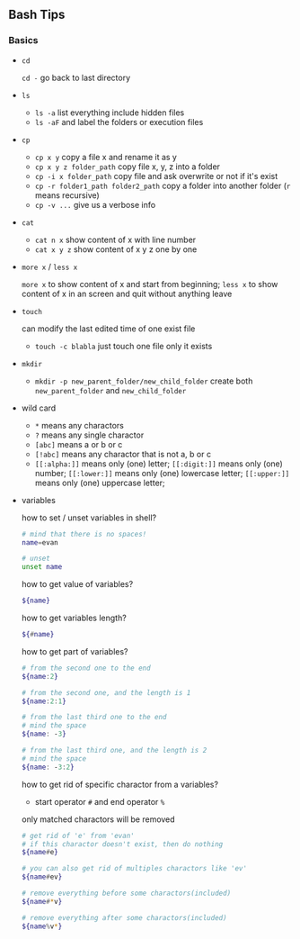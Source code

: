 ## Bash Tips

### Basics

- `cd`

  `cd -` go back to last directory

- `ls`

  - `ls -a` list everything include hidden files
  - `ls -aF` and label the folders or execution files

- `cp`

  - `cp x y` copy a file x and rename it as y
  - `cp x y z folder_path` copy file x, y, z into a folder
  - `cp -i x folder_path` copy file and ask overwrite or not if it's exist
  - `cp -r folder1_path folder2_path` copy a folder into another folder (`r` means recursive)
  - `cp -v ...` give us a verbose info

- `cat`

  - `cat n x` show content of x with line number
  - `cat x y z` show content of x y z one by one
  
- `more x` / `less x`

  `more x` to show content of x and start from beginning;
  `less x` to show content of x in an screen and quit without anything leave

- `touch`

  can modify the last edited time of one exist file
  
  - `touch -c blabla` just touch one file only it exists
  
- `mkdir`

  - `mkdir -p new_parent_folder/new_child_folder` create both `new_parent_folder` and `new_child_folder`
  
- wild card

  - `*` means any charactors
  - `?` means any single charactor
  - `[abc]` means a or b or c
  - `[!abc]` means any charactor that is not a, b or c
  - `[[:alpha:]]` means only (one) letter; `[[:digit:]]` means only (one) number; `[[:lower:]]` means only (one) lowercase letter; `[[:upper:]]` means only (one) uppercase letter;
  
- variables

  how to set / unset variables in shell?
  
  ```bash
  # mind that there is no spaces!
  name=evan
  
  # unset
  unset name
  ```
  
  how to get value of variables?
  
  ```bash
  ${name}
  ```
  how to get variables length?
  
  ```bash
  ${#name}
  ```
  
  how to get part of variables?
  
  ```bash
  # from the second one to the end
  ${name:2} 
  
  # from the second one, and the length is 1
  ${name:2:1}
  
  # from the last third one to the end
  # mind the space
  ${name: -3}
  
  # from the last third one, and the length is 2
  # mind the space
  ${name: -3:2}
  ```
  
  how to get rid of specific charactor from a variables?
  
  - start operator `#` and end operator `%`
  
  only matched charactors will be removed
  ```bash
  # get rid of 'e' from 'evan'
  # if this charactor doesn't exist, then do nothing
  ${name#e}
  
  # you can also get rid of multiples charactors like 'ev'
  ${name#ev}
  
  # remove everything before some charactors(included)
  ${name#*v} 
  
  # remove everything after some charactors(included)
  ${name%v*}
  
  ```
